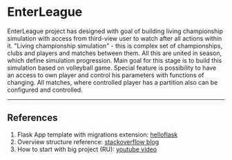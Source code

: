 EnterLeague
===

EnterLeague project has designed with goal of building living championship simulation with access from third-view user to watch after all actions within it.
"Living championship simulation" - this is complex set of championships, clubs and players and matches between them. All this are united in season, which define simulation progression. Main goal for this stage is to build this simulation based on volleyball game.
Special feature is possibility to have an access to own player and control his parameters with functions of changing. All matches, where controlled player has a partition also can be configured and controlled.

---

## References

1. Flask App template with migrations extension: [helloflask](https://github.com/ryzhovalex/helloflask)
1. Overview structure reference: [stackoverflow blog](https://stackoverflow.blog/2020/04/06/a-practical-guide-to-writing-technical-specs/)
1. How to start with big project (RU): [youtube video](https://www.youtube.com/watch?v=F3STHxfABf4)
